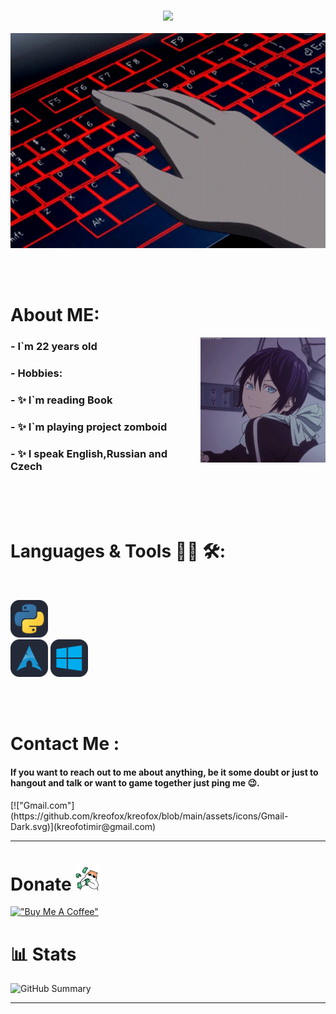 <h3 align="center">
  <img src="https://readme-typing-svg.herokuapp.com/?font=Righteous&size=35&center=true&vCenter=true&width=1600&height=70&duration=4000&lines=Hello+There!+I'm+Kreofox+" />
</h3>


<div align = "center">
<img hight="300" width="700" alt="Gif" align="center" src = "https://github.com/kreofox/kreofox/blob/main/assets/3oEu.gif">
</div>

</br>
</br>
</br>

# About ME:

<img hight="100" width="200" alt="GIF" align="right" src="https://github.com/kreofox/kreofox/blob/main/assets/13626.gif">

### - **I`m 22 years old**
### - **Hobbies:**
###   - ✨ I`m reading Book 
###   - ✨ I`m playing project zomboid
###   - ✨ I speak English,Russian and Czech 


</br>
</br>
</br>

# Languages & Tools 👨‍💻 🛠:
</br>

<p aling = "center">
  <img src="https://github.com/kreofox/kreofox/blob/main/assets/icons/Python-Dark.svg" alt="python" width="60" hight="60">
</br>
  <img src="https://github.com/kreofox/kreofox/blob/main/assets/icons/Arch-Dark.svg" alt="ArchLinux" width="60" hight="60">
  <img src="https://github.com/kreofox/kreofox/blob/main/assets/icons/Windows-Dark.svg" alt="Windows" width="60" hight="60">
</br>
</p>
</br>
</br>

# Contact Me :
#### If you want to reach out to me about anything, be it some doubt or just to hangout and talk or want to game together just ping me 😉. 

<p width="60" hight="60">
[!["Gmail.com"](https://github.com/kreofox/kreofox/blob/main/assets/icons/Gmail-Dark.svg)](kreofotimir@gmail.com)
</p>

*************

# Donate <img src ='https://github.com/kreofox/kreofox/blob/main/assets/Donate.GIF' title= 'money' higth='40' width='40' >


[!["Buy Me A Coffee"](https://www.buymeacoffee.com/assets/img/custom_images/purple_img.png)](https://buymeacoffee.com/kreofotimio)

# 📊 Stats

![GitHub Summary](http://github-profile-summary-cards.vercel.app/api/cards/profile-details?username=Kreofox&theme=tokyonight)

*************